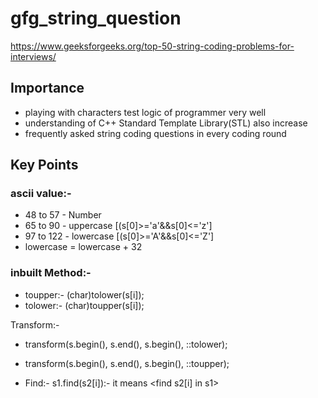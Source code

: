 # gfg_string_question
 https://www.geeksforgeeks.org/top-50-string-coding-problems-for-interviews/

## Importance
- playing with characters test logic of programmer very well
- understanding of C++ Standard Template Library(STL) also increase
- frequently asked string coding questions in every coding round


## Key Points
### ascii value:-
- 48 to 57 - Number
- 65 to 90 - uppercase [(s[0]>='a'&&s[0]<='z']
- 97 to 122 - lowercase [(s[0]>='A'&&s[0]<='Z']
- lowercase = lowercase + 32


### inbuilt Method:-

- toupper:- (char)tolower(s[i]);
- tolower:- (char)toupper(s[i]);


 Transform:- 
- transform(s.begin(), s.end(), s.begin(), ::tolower);
- transform(s.begin(), s.end(), s.begin(), ::toupper);

- Find:-  s1.find(s2[i]):- it means <find s2[i] in s1>

        
